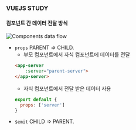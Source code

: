 ### VUEJS STUDY

#### 컴포넌트 간 데이터 전달 방식

![Components data flow](/vue-cli/src/assets/componentsdata.png)

- `props` PARENT => CHILD.
  - 부모 컴포넌트에서 자식 컴포넌트에 데이터를 전달
  ```html
  <app-server
      :server="parent-server">
  </app-server>
  ```
  - 자식 컴포넌트에서 전달 받은 데이터 사용
  ```js
  export default {
    props: ['server']
  }
  ```
- `$emit` CHILD => PARENT.
